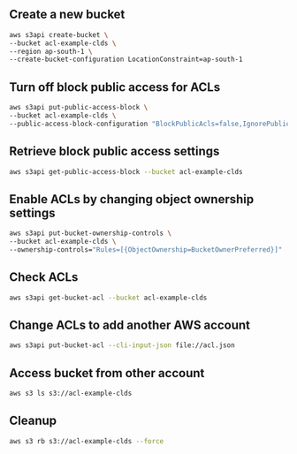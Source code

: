 ## Create a new bucket

```sh
aws s3api create-bucket \
--bucket acl-example-clds \
--region ap-south-1 \
--create-bucket-configuration LocationConstraint=ap-south-1
```

## Turn off block public access for ACLs

```sh
aws s3api put-public-access-block \
--bucket acl-example-clds \
--public-access-block-configuration "BlockPublicAcls=false,IgnorePublicAcls=false,BlockPublicPolicy=true,RestrictPublicBuckets=true"
```
## Retrieve block public access settings

```sh
aws s3api get-public-access-block --bucket acl-example-clds
```

## Enable ACLs by changing object ownership settings

```sh
aws s3api put-bucket-ownership-controls \
--bucket acl-example-clds \
--ownership-controls="Rules=[{ObjectOwnership=BucketOwnerPreferred}]"
```

## Check ACLs

```sh
aws s3api get-bucket-acl --bucket acl-example-clds
```

## Change ACLs to add another AWS account

```sh
aws s3api put-bucket-acl --cli-input-json file://acl.json
```

## Access bucket from other account

```sh
aws s3 ls s3://acl-example-clds
```

## Cleanup

```sh
aws s3 rb s3://acl-example-clds --force 
```